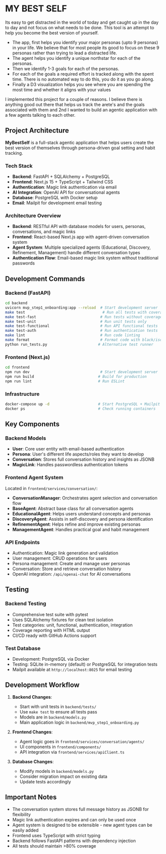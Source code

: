 # MY BEST SELF

Its easy to get distracted in the world of today and get caught up in the day to day and not focus on what needs to be done. This tool is an attempt to help you become the best version of yourself. 

* The app, first helps you identify your major personas (upto 9 personas) in your life. We believe that for most people its good to focus on these 9 personas rather than trying to lead a distracted life. 
* The agent helps you identify a unique northstar for each of the personas. 
* Then we identify 1-3 goals for each of the personas. 
* For each of the goals a required effort is tracked along with the spent time. There is no automated way to do this, you do it as you go along. 
* Finally a D3 visualization helps you see where you are spending the most time and whether it aligns with your values 

I implemented this project for a couple of reasons. I believe there is anything good out there that helps us track the arete's and the goals associated with them and 2nd I wanted to build an agentic application with a few agents talking to each other. 

## Project Architecture

**MyBestSelf** is a full-stack agentic application that helps users create the best version of themselves through persona-driven goal setting and habit tracking.

### Tech Stack
- **Backend**: FastAPI + SQLAlchemy + PostgreSQL
- **Frontend**: Next.js 15 + TypeScript + Tailwind CSS
- **Authentication**: Magic link authentication via email
- **AI Integration**: OpenAI API for conversational agents
- **Database**: PostgreSQL with Docker setup
- **Email**: Mailpit for development email testing

### Architecture Overview
- **Backend**: RESTful API with database models for users, personas, conversations, and magic links
- **Frontend**: React-based Next.js app with agent-driven conversation system
- **Agent System**: Multiple specialized agents (Educational, Discovery, Refinement, Management) handle different conversation types
- **Authentication Flow**: Email-based magic link system without traditional passwords

## Development Commands

### Backend (FastAPI)
```bash
cd backend
uvicorn mvp_step1_onboarding:app --reload  # Start development server
make test                                   # Run all tests with coverage
make test-fast                             # Run tests without coverage
make test-unit                             # Run unit tests only
make test-functional                       # Run API functional tests
make test-auth                             # Run authentication tests
make lint                                  # Run code linting
make format                                # Format code with black/isort
python run_tests.py                       # Alternative test runner
```

### Frontend (Next.js)
```bash
cd frontend
npm run dev                                # Start development server
npm run build                             # Build for production
npm run lint                              # Run ESLint
```

### Infrastructure
```bash
docker-compose up -d                      # Start PostgreSQL + Mailpit
docker ps                                 # Check running containers
```

## Key Components

### Backend Models
- **User**: Core user entity with email-based authentication
- **Persona**: User's different life aspects/roles they want to develop
- **Conversation**: Stores full conversation history and insights as JSONB
- **MagicLink**: Handles passwordless authentication tokens

### Frontend Agent System
Located in `frontend/services/conversation/`:
- **ConversationManager**: Orchestrates agent selection and conversation flow
- **BaseAgent**: Abstract base class for all conversation agents
- **EducationalAgent**: Helps users understand concepts and personas
- **DiscoveryAgent**: Assists in self-discovery and persona identification  
- **RefinementAgent**: Helps refine and improve existing personas
- **ManagementAgent**: Handles practical goal and habit management

### API Endpoints
- Authentication: Magic link generation and validation
- User management: CRUD operations for users
- Persona management: Create and manage user personas
- Conversation: Store and retrieve conversation history
- OpenAI integration: `/api/openai-chat` for AI conversations

## Testing

### Backend Testing
- Comprehensive test suite with pytest
- Uses SQLAlchemy fixtures for clean test isolation
- Test categories: unit, functional, authentication, integration
- Coverage reporting with HTML output
- CI/CD ready with GitHub Actions support

### Test Database
- Development: PostgreSQL via Docker
- Testing: SQLite in-memory (default) or PostgreSQL for integration tests
- Mailpit available at `http://localhost:8025` for email testing

## Development Workflow

1. **Backend Changes**: 
   - Start with unit tests in `backend/tests/`
   - Use `make test` to ensure all tests pass
   - Models are in `backend/models.py`
   - Main application logic in `backend/mvp_step1_onboarding.py`

2. **Frontend Changes**:
   - Agent logic goes in `frontend/services/conversation/agents/`
   - UI components in `frontend/components/`
   - API integration via `frontend/services/apiClient.ts`

3. **Database Changes**:
   - Modify models in `backend/models.py`
   - Consider migration impact on existing data
   - Update tests accordingly

## Important Notes

- The conversation system stores full message history as JSONB for flexibility
- Magic link authentication expires and can only be used once
- Agent system is designed to be extensible - new agent types can be easily added
- Frontend uses TypeScript with strict typing
- Backend follows FastAPI patterns with dependency injection
- All tests should maintain >80% coverage
